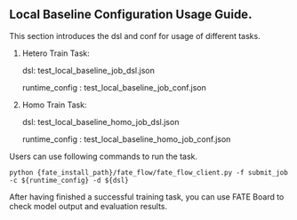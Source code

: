 ## Local Baseline Configuration Usage Guide.

This section introduces the dsl and conf for usage of different tasks.

1. Hetero Train Task:

    dsl: test_local_baseline_job_dsl.json

    runtime_config : test_local_baseline_job_conf.json

2.  Homo Train Task:

    dsl: test_local_baseline_homo_job_dsl.json

    runtime_config : test_local_baseline_homo_job_conf.json

Users can use following commands to run the task.

    python {fate_install_path}/fate_flow/fate_flow_client.py -f submit_job -c ${runtime_config} -d ${dsl}

After having finished a successful training task, you can use FATE Board to check model output and evaluation results. 